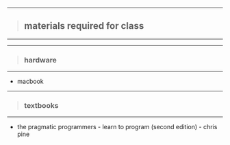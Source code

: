 - - -
> ## materials required for class ##
- - -

- - -
> ### hardware ###
- - -

* macbook

- - -
> ### textbooks ###
- - -

* the pragmatic programmers - learn to program (second edition) - chris pine
